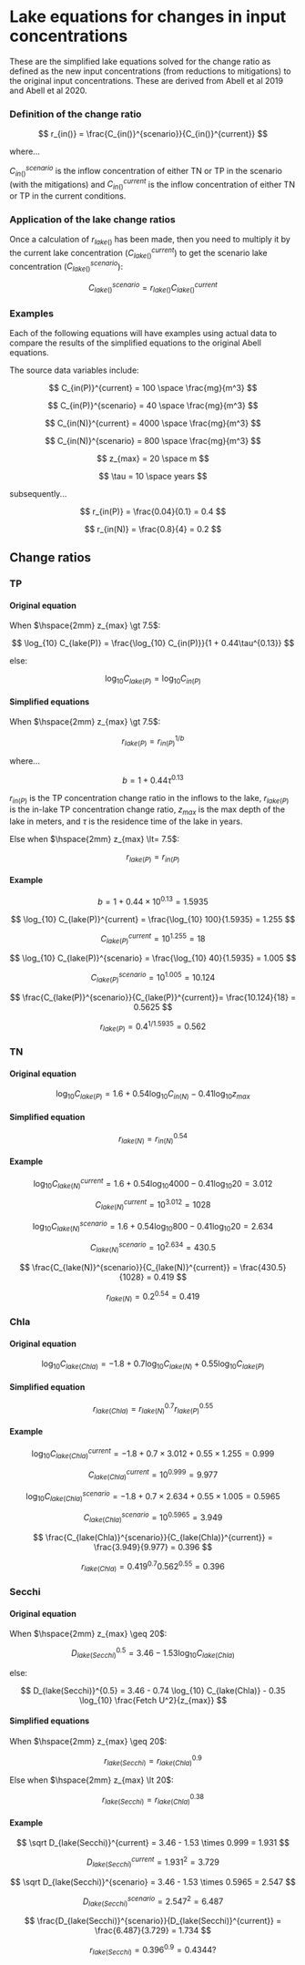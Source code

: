 # Lake equations for changes in input concentrations
These are the simplified lake equations solved for the change ratio as defined as the new input concentrations (from reductions to mitigations) to the original input concentrations. These are derived from Abell et al 2019 and Abell et al 2020.

### Definition of the change ratio

$$
r_{in()} = \frac{C_{in()}^{scenario}}{C_{in()}^{current}}
$$

where...

$C_{in()}^{scenario}$ is the inflow concentration of either TN or TP in the scenario (with the mitigations) and $C_{in()}^{current}$ is the inflow concentration of either TN or TP in the current conditions.

### Application of the lake change ratios
Once a calculation of $r_{lake()}$ has been made, then you need to multiply it by the current lake concentration ($C_{lake()}^{current}$) to get the scenario lake concentration ($C_{lake()}^{scenario}$):

$$
C_{lake()}^{scenario} = r_{lake()} C_{lake()}^{current}
$$

### Examples
Each of the following equations will have examples using actual data to compare the results of the simplified equations to the original Abell equations.

The source data variables include:

$$
C_{in(P)}^{current} = 100 \space \frac{mg}{m^3}
$$

$$
C_{in(P)}^{scenario} = 40 \space \frac{mg}{m^3}
$$

$$
C_{in(N)}^{current} = 4000 \space \frac{mg}{m^3}
$$

$$
C_{in(N)}^{scenario} = 800 \space \frac{mg}{m^3}
$$

$$
z_{max} = 20 \space m
$$

$$
\tau = 10 \space years
$$

subsequently...

$$
r_{in(P)} = \frac{0.04}{0.1} = 0.4
$$

$$
r_{in(N)} = \frac{0.8}{4} = 0.2
$$

## Change ratios

### TP
#### Original equation
When $\hspace{2mm} z_{max} \gt 7.5$:

$$
\log_{10} C_{lake(P)} = \frac{\log_{10} C_{in(P)}}{1 + 0.44\tau^{0.13}}
$$

else:

$$
\log_{10} C_{lake(P)} = \log_{10} C_{in(P)}
$$

#### Simplified equations
When $\hspace{2mm} z_{max} \gt 7.5$:

$$
r_{lake(P)} = r_{in(P)}^{1/b}
$$

where...

$$
b = 1 + 0.44 \tau^{0.13}
$$

$r_{in(P)}$ is the TP concentration change ratio in the inflows to the lake, $r_{lake(P)}$ is the in-lake TP concentration change ratio, $z_{max}$ is the max depth of the lake in meters, and $\tau$ is the residence time of the lake in years.

Else when $\hspace{2mm} z_{max} \lt= 7.5$:

$$
r_{lake(P)} = r_{in(P)}
$$

#### Example

$$
b = 1 + 0.44 \times 10^{0.13} = 1.5935
$$

$$
\log_{10} C_{lake(P)}^{current} = \frac{\log_{10} 100}{1.5935} = 1.255
$$

$$
C_{lake(P)}^{current} = 10^{1.255} = 18
$$

$$
\log_{10} C_{lake(P)}^{scenario} = \frac{\log_{10} 40}{1.5935} = 1.005
$$

$$
C_{lake(P)}^{scenario} = 10^{1.005} = 10.124
$$

$$
\frac{C_{lake(P)}^{scenario}}{C_{lake(P)}^{current}}= \frac{10.124}{18} = 0.5625
$$

$$
r_{lake(P)} = 0.4^{1/1.5935} = 0.562
$$

### TN
#### Original equation

$$
\log_{10} C_{lake(P)} = 1.6 + 0.54 \log_{10} C_{in(N)} - 0.41 \log_{10} z_{max}
$$

#### Simplified equation

$$
r_{lake(N)} = r_{in(N)}^{0.54}
$$

#### Example

$$
\log_{10} C_{lake(N)}^{current} = 1.6 + 0.54 \log_{10} 4000 - 0.41 \log_{10} 20  = 3.012
$$

$$
C_{lake(N)}^{current} = 10^{3.012} = 1028
$$

$$
\log_{10} C_{lake(N)}^{scenario} = 1.6 + 0.54 \log_{10} 800 - 0.41 \log_{10} 20  = 2.634
$$

$$
C_{lake(N)}^{scenario} = 10^{2.634} = 430.5
$$

$$
\frac{C_{lake(N)}^{scenario}}{C_{lake(N)}^{current}} = \frac{430.5}{1028} = 0.419
$$

$$
r_{lake(N)} = 0.2^{0.54} = 0.419
$$

### Chla
#### Original equation

$$
\log_{10} C_{lake(Chla)} = -1.8 + 0.7 \log_{10} C_{lake(N)} + 0.55 \log_{10} C_{lake(P)}
$$

#### Simplified equation

$$
r_{lake(Chla)} = r_{lake(N)}^{0.7} r_{lake(P)}^{0.55}
$$

#### Example

$$
\log_{10} C_{lake(Chla)}^{current} = -1.8 + 0.7 \times 3.012 + 0.55 \times 1.255 = 0.999
$$

$$
C_{lake(Chla)}^{current} = 10^{0.999} = 9.977
$$

$$
\log_{10} C_{lake(Chla)}^{scenario} = -1.8 + 0.7 \times 2.634 + 0.55 \times 1.005 = 0.5965
$$

$$
C_{lake(Chla)}^{scenario} = 10^{0.5965} = 3.949
$$

$$
\frac{C_{lake(Chla)}^{scenario}}{C_{lake(Chla)}^{current}} = \frac{3.949}{9.977} = 0.396
$$

$$
r_{lake(Chla)} = 0.419^{0.7} 0.562^{0.55} = 0.396
$$

### Secchi
#### Original equation
When $\hspace{2mm} z_{max} \geq 20$:

$$
D_{lake(Secchi)}^{0.5} = 3.46 - 1.53 \log_{10} C_{lake(Chla)}
$$

else:

$$
D_{lake(Secchi)}^{0.5} = 3.46 - 0.74 \log_{10} C_{lake(Chla)} - 0.35 \log_{10} \frac{Fetch U^2}{z_{max}}
$$

#### Simplified equations

When $\hspace{2mm} z_{max} \geq 20$:

$$
r_{lake(Secchi)} = r_{lake(Chla)}^{0.9}
$$

Else when $\hspace{2mm} z_{max} \lt 20$:

$$
r_{lake(Secchi)} = r_{lake(Chla)}^{0.38}
$$

#### Example

$$
\sqrt D_{lake(Secchi)}^{current} = 3.46 - 1.53 \times 0.999 = 1.931
$$

$$
D_{lake(Secchi)}^{current} = 1.931^2 = 3.729
$$

$$
\sqrt D_{lake(Secchi)}^{scenario} = 3.46 - 1.53 \times 0.5965 = 2.547
$$

$$
D_{lake(Secchi)}^{scenario} = 2.547^2 = 6.487
$$

$$
\frac{D_{lake(Secchi)}^{scenario}}{D_{lake(Secchi)}^{current}} = \frac{6.487}{3.729} = 1.734
$$

$$
r_{lake(Secchi)} = 0.396^{0.9} = 0.4344 ?
$$







































